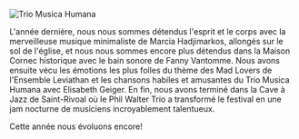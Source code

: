 
![Trio Musica Humana](../img/2025/2024/trio-musica-humana.jpg)

L'année dernière, nous nous sommes détendus l'esprit et le corps avec la merveilleuse musique minimaliste de Marcia Hadjimarkos, allongés sur le sol de l'église, et nous nous sommes encore plus détendus dans la Maison Cornec historique avec le bain sonore de Fanny Vantomme. Nous avons ensuite vécu les émotions les plus folles du thème des Mad Lovers de l'Ensemble Leviathan et les chansons habiles et amusantes du Trio Musica Humana avec Elisabeth Geiger. En fin, nous avons terminé dans la Cave à Jazz de Saint-Rivoal où le Phil Walter Trio a transformé le festival en une jam nocturne de musiciens incroyablement talentueux.

Cette année nous évoluons encore!
